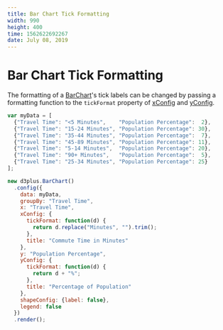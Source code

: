 ```yaml
---
title: Bar Chart Tick Formatting
width: 990
height: 400
time: 1562622692267
date: July 08, 2019
---
```


# Bar Chart Tick Formatting

The formatting of a [BarChart](http://d3plus.org/docs/#BarChart)'s tick labels can be changed by passing a formatting function to the `tickFormat` property of [xConfig](http://d3plus.org/docs/#Plot.xConfig) and [yConfig](http://d3plus.org/docs/#Plot.yConfig).

```js
var myData = [
  {"Travel Time": "<5 Minutes",    "Population Percentage":  2},
  {"Travel Time": "15-24 Minutes", "Population Percentage": 30},
  {"Travel Time": "35-44 Minutes", "Population Percentage":  7},
  {"Travel Time": "45-89 Minutes", "Population Percentage": 11},
  {"Travel Time": "5-14 Minutes",  "Population Percentage": 20},
  {"Travel Time": "90+ Minutes",   "Population Percentage":  5},
  {"Travel Time": "25-34 Minutes", "Population Percentage": 25}
];

new d3plus.BarChart()
  .config({
    data: myData,
    groupBy: "Travel Time",
    x: "Travel Time",
    xConfig: {
      tickFormat: function(d) {
        return d.replace("Minutes", "").trim();
      },
      title: "Commute Time in Minutes"
    },
    y: "Population Percentage",
    yConfig: {
      tickFormat: function(d) {
        return d + "%";
      },
      title: "Percentage of Population"
    },
    shapeConfig: {label: false},
    legend: false
  })
  .render();
```
